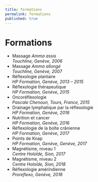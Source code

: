 ```yaml
---
title: formations
permalink: formations
published: true
---
```


# Formations

- Massage *Amma assis*<br/>*Touchline, Genève, 2006*
- Massage *Amma allongé*<br/>*Touchline, Genève, 2007*
- Réflexologie plantaire<br/>*HP Formation, Genève, 2013 – 2015*
- Réflexologie thérapeutique<br/>*HP Formation, Genève, 2015*
- Oncoréflexologie<br/>*Pascale Chenoun, Tours, France, 2015*
- Drainage lymphatique par la réflexologie<br/>*HP Formation, Genève, 2016*
- Nutrition et cancer<br/>*HP Formation, Genève, 2016*
- Réflexologie de la boîte crânienne<br/>*HP Formation, Genève, 2017*
- Points de Knap<br/>*HP Formation, Genève, Genève, 2017*
- Magnétisme, niveau 1<br/>*Centre Holoïde, Sion, 2017*
- Magnétisme, niveau 2<br/>*Centre Holoïde, Sion, 2018*
- Réflexologie amérindienne<br/>*Proreflexo, Genève, 2018*
